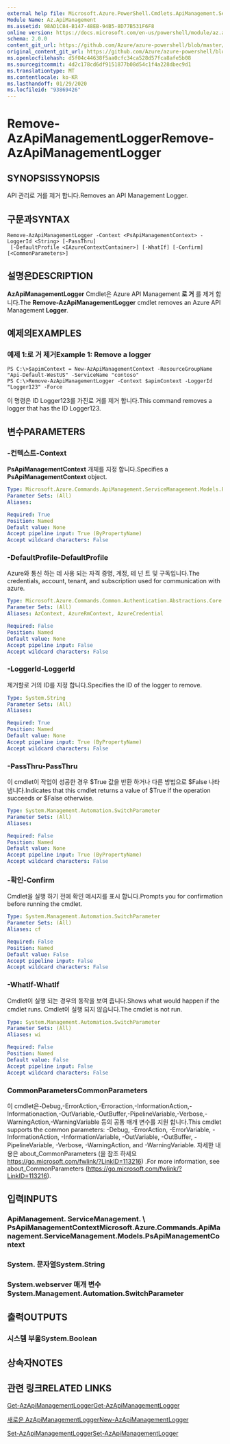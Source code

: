 ```yaml
---
external help file: Microsoft.Azure.PowerShell.Cmdlets.ApiManagement.ServiceManagement.dll-Help.xml
Module Name: Az.ApiManagement
ms.assetid: 98AD1C84-B147-48EB-94B5-8D77B531F6F8
online version: https://docs.microsoft.com/en-us/powershell/module/az.apimanagement/remove-azapimanagementlogger
schema: 2.0.0
content_git_url: https://github.com/Azure/azure-powershell/blob/master/src/ApiManagement/ApiManagement/help/Remove-AzApiManagementLogger.md
original_content_git_url: https://github.com/Azure/azure-powershell/blob/master/src/ApiManagement/ApiManagement/help/Remove-AzApiManagementLogger.md
ms.openlocfilehash: d5f04c44638f5aa0cfc34ca528d57fca8afe5b08
ms.sourcegitcommit: 4d2c178cd6df9151877b08d54c1f4a228dbec9d1
ms.translationtype: MT
ms.contentlocale: ko-KR
ms.lasthandoff: 01/29/2020
ms.locfileid: "93869426"
---
```

# <span data-ttu-id="7ea37-101">Remove-AzApiManagementLogger</span><span class="sxs-lookup"><span data-stu-id="7ea37-101">Remove-AzApiManagementLogger</span></span>

## <span data-ttu-id="7ea37-102">SYNOPSIS</span><span class="sxs-lookup"><span data-stu-id="7ea37-102">SYNOPSIS</span></span>
<span data-ttu-id="7ea37-103">API 관리로 거를 제거 합니다.</span><span class="sxs-lookup"><span data-stu-id="7ea37-103">Removes an API Management Logger.</span></span>

## <span data-ttu-id="7ea37-104">구문과</span><span class="sxs-lookup"><span data-stu-id="7ea37-104">SYNTAX</span></span>

```
Remove-AzApiManagementLogger -Context <PsApiManagementContext> -LoggerId <String> [-PassThru]
 [-DefaultProfile <IAzureContextContainer>] [-WhatIf] [-Confirm] [<CommonParameters>]
```

## <span data-ttu-id="7ea37-105">설명은</span><span class="sxs-lookup"><span data-stu-id="7ea37-105">DESCRIPTION</span></span>
<span data-ttu-id="7ea37-106">**AzApiManagementLogger** Cmdlet은 Azure API Management **로 거** 를 제거 합니다.</span><span class="sxs-lookup"><span data-stu-id="7ea37-106">The **Remove-AzApiManagementLogger** cmdlet removes an Azure API Management **Logger**.</span></span>

## <span data-ttu-id="7ea37-107">예제의</span><span class="sxs-lookup"><span data-stu-id="7ea37-107">EXAMPLES</span></span>

### <span data-ttu-id="7ea37-108">예제 1:로 거 제거</span><span class="sxs-lookup"><span data-stu-id="7ea37-108">Example 1: Remove a logger</span></span>
```
PS C:\>$apimContext = New-AzApiManagementContext -ResourceGroupName "Api-Default-WestUS" -ServiceName "contoso"
PS C:\>Remove-AzApiManagementLogger -Context $apimContext -LoggerId "Logger123" -Force
```

<span data-ttu-id="7ea37-109">이 명령은 ID Logger123를 가진로 거를 제거 합니다.</span><span class="sxs-lookup"><span data-stu-id="7ea37-109">This command removes a logger that has the ID Logger123.</span></span>

## <span data-ttu-id="7ea37-110">변수</span><span class="sxs-lookup"><span data-stu-id="7ea37-110">PARAMETERS</span></span>

### <span data-ttu-id="7ea37-111">-컨텍스트</span><span class="sxs-lookup"><span data-stu-id="7ea37-111">-Context</span></span>
<span data-ttu-id="7ea37-112">**PsApiManagementContext** 개체를 지정 합니다.</span><span class="sxs-lookup"><span data-stu-id="7ea37-112">Specifies a **PsApiManagementContext** object.</span></span>

```yaml
Type: Microsoft.Azure.Commands.ApiManagement.ServiceManagement.Models.PsApiManagementContext
Parameter Sets: (All)
Aliases:

Required: True
Position: Named
Default value: None
Accept pipeline input: True (ByPropertyName)
Accept wildcard characters: False
```

### <span data-ttu-id="7ea37-113">-DefaultProfile</span><span class="sxs-lookup"><span data-stu-id="7ea37-113">-DefaultProfile</span></span>
<span data-ttu-id="7ea37-114">Azure와 통신 하는 데 사용 되는 자격 증명, 계정, 테 넌 트 및 구독입니다.</span><span class="sxs-lookup"><span data-stu-id="7ea37-114">The credentials, account, tenant, and subscription used for communication with azure.</span></span>

```yaml
Type: Microsoft.Azure.Commands.Common.Authentication.Abstractions.Core.IAzureContextContainer
Parameter Sets: (All)
Aliases: AzContext, AzureRmContext, AzureCredential

Required: False
Position: Named
Default value: None
Accept pipeline input: False
Accept wildcard characters: False
```

### <span data-ttu-id="7ea37-115">-LoggerId</span><span class="sxs-lookup"><span data-stu-id="7ea37-115">-LoggerId</span></span>
<span data-ttu-id="7ea37-116">제거할로 거의 ID를 지정 합니다.</span><span class="sxs-lookup"><span data-stu-id="7ea37-116">Specifies the ID of the logger to remove.</span></span>

```yaml
Type: System.String
Parameter Sets: (All)
Aliases:

Required: True
Position: Named
Default value: None
Accept pipeline input: True (ByPropertyName)
Accept wildcard characters: False
```

### <span data-ttu-id="7ea37-117">-PassThru</span><span class="sxs-lookup"><span data-stu-id="7ea37-117">-PassThru</span></span>
<span data-ttu-id="7ea37-118">이 cmdlet이 작업이 성공한 경우 $True 값을 반환 하거나 다른 방법으로 $False 나타냅니다.</span><span class="sxs-lookup"><span data-stu-id="7ea37-118">Indicates that this cmdlet returns a value of $True if the operation succeeds or $False otherwise.</span></span>

```yaml
Type: System.Management.Automation.SwitchParameter
Parameter Sets: (All)
Aliases:

Required: False
Position: Named
Default value: None
Accept pipeline input: True (ByPropertyName)
Accept wildcard characters: False
```

### <span data-ttu-id="7ea37-119">-확인</span><span class="sxs-lookup"><span data-stu-id="7ea37-119">-Confirm</span></span>
<span data-ttu-id="7ea37-120">Cmdlet을 실행 하기 전에 확인 메시지를 표시 합니다.</span><span class="sxs-lookup"><span data-stu-id="7ea37-120">Prompts you for confirmation before running the cmdlet.</span></span>

```yaml
Type: System.Management.Automation.SwitchParameter
Parameter Sets: (All)
Aliases: cf

Required: False
Position: Named
Default value: False
Accept pipeline input: False
Accept wildcard characters: False
```

### <span data-ttu-id="7ea37-121">-WhatIf</span><span class="sxs-lookup"><span data-stu-id="7ea37-121">-WhatIf</span></span>
<span data-ttu-id="7ea37-122">Cmdlet이 실행 되는 경우의 동작을 보여 줍니다.</span><span class="sxs-lookup"><span data-stu-id="7ea37-122">Shows what would happen if the cmdlet runs.</span></span>
<span data-ttu-id="7ea37-123">Cmdlet이 실행 되지 않습니다.</span><span class="sxs-lookup"><span data-stu-id="7ea37-123">The cmdlet is not run.</span></span>

```yaml
Type: System.Management.Automation.SwitchParameter
Parameter Sets: (All)
Aliases: wi

Required: False
Position: Named
Default value: False
Accept pipeline input: False
Accept wildcard characters: False
```

### <span data-ttu-id="7ea37-124">CommonParameters</span><span class="sxs-lookup"><span data-stu-id="7ea37-124">CommonParameters</span></span>
<span data-ttu-id="7ea37-125">이 cmdlet은-Debug,-ErrorAction,-Erroraction,-InformationAction,-Informationaction,-OutVariable,-OutBuffer,-PipelineVariable,-Verbose,-WarningAction,-WarningVariable 등의 공통 매개 변수를 지원 합니다.</span><span class="sxs-lookup"><span data-stu-id="7ea37-125">This cmdlet supports the common parameters: -Debug, -ErrorAction, -ErrorVariable, -InformationAction, -InformationVariable, -OutVariable, -OutBuffer, -PipelineVariable, -Verbose, -WarningAction, and -WarningVariable.</span></span> <span data-ttu-id="7ea37-126">자세한 내용은 about_CommonParameters (을 참조 하세요 https://go.microsoft.com/fwlink/?LinkID=113216) .</span><span class="sxs-lookup"><span data-stu-id="7ea37-126">For more information, see about_CommonParameters (https://go.microsoft.com/fwlink/?LinkID=113216).</span></span>

## <span data-ttu-id="7ea37-127">입력</span><span class="sxs-lookup"><span data-stu-id="7ea37-127">INPUTS</span></span>

### <span data-ttu-id="7ea37-128">ApiManagement. ServiceManagement. \ PsApiManagementContext</span><span class="sxs-lookup"><span data-stu-id="7ea37-128">Microsoft.Azure.Commands.ApiManagement.ServiceManagement.Models.PsApiManagementContext</span></span>

### <span data-ttu-id="7ea37-129">System. 문자열</span><span class="sxs-lookup"><span data-stu-id="7ea37-129">System.String</span></span>

### <span data-ttu-id="7ea37-130">System.webserver 매개 변수</span><span class="sxs-lookup"><span data-stu-id="7ea37-130">System.Management.Automation.SwitchParameter</span></span>

## <span data-ttu-id="7ea37-131">출력</span><span class="sxs-lookup"><span data-stu-id="7ea37-131">OUTPUTS</span></span>

### <span data-ttu-id="7ea37-132">시스템 부울</span><span class="sxs-lookup"><span data-stu-id="7ea37-132">System.Boolean</span></span>

## <span data-ttu-id="7ea37-133">상속자</span><span class="sxs-lookup"><span data-stu-id="7ea37-133">NOTES</span></span>

## <span data-ttu-id="7ea37-134">관련 링크</span><span class="sxs-lookup"><span data-stu-id="7ea37-134">RELATED LINKS</span></span>

[<span data-ttu-id="7ea37-135">Get-AzApiManagementLogger</span><span class="sxs-lookup"><span data-stu-id="7ea37-135">Get-AzApiManagementLogger</span></span>](./Get-AzApiManagementLogger.md)

[<span data-ttu-id="7ea37-136">새로운 AzApiManagementLogger</span><span class="sxs-lookup"><span data-stu-id="7ea37-136">New-AzApiManagementLogger</span></span>](./New-AzApiManagementLogger.md)

[<span data-ttu-id="7ea37-137">Set-AzApiManagementLogger</span><span class="sxs-lookup"><span data-stu-id="7ea37-137">Set-AzApiManagementLogger</span></span>](./Set-AzApiManagementLogger.md)


